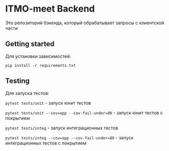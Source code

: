 # ITMO-meet Backend
Это репозиторий бэкенда, который обрабатывает запросы с клиентской части

## Getting started
Для установки зависимостей:

`pip install -r requirements.txt`

## Testing
Для запуска тестов:

`pytest tests/unit` - запуск юнит тестов

`pytest tests/unit --cov=app --cov-fail-under=80` - запуск юнит тестов с покрытием

`pytest tests/integ` - запуск интеграционных тестов

`pytest tests/integ --cov=app --cov-fail-under=80` - запуск интеграционных тестов с покрытием
